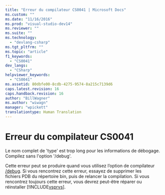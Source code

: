 ```yaml
---
title: "Erreur du compilateur CS0041 | Microsoft Docs"
ms.custom: ""
ms.date: "11/16/2016"
ms.prod: "visual-studio-dev14"
ms.reviewer: ""
ms.suite: ""
ms.technology: 
  - "devlang-csharp"
ms.tgt_pltfrm: ""
ms.topic: "article"
f1_keywords: 
  - "CS0041"
dev_langs: 
  - "CSharp"
helpviewer_keywords: 
  - "CS0041"
ms.assetid: 80dbfe00-8cdb-4275-9574-8a215c7139d6
caps.latest.revision: 16
caps.handback.revision: 16
author: "BillWagner"
ms.author: "wiwagn"
manager: "wpickett"
translationtype: Human Translation
---
```

# Erreur du compilateur CS0041
Le nom complet de 'type' est trop long pour les informations de débogage. Compilez sans l'option '\/debug'.  
  
 Cette erreur peut se produire quand vous utilisez l’option de compilateur [\/debug](../../csharp/language-reference/compiler-options/debug-compiler-option.md). Si vous rencontrez cette erreur, essayez de supprimer les fichiers PDB du répertoire bin, puis de relancer la compilation. Si vous rencontrez toujours cette erreur, vous devrez peut\-être réparer ou réinstaller [!INCLUDE[vsprvs](../../csharp/includes/vsprvs_md.md)].